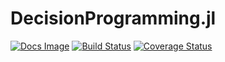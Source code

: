 # DecisionProgramming.jl
[![Docs Image](https://img.shields.io/badge/docs-latest-blue.svg)](https://gamma-opt.github.io/DecisionProgramming.jl/dev/)
[![Build Status](https://travis-ci.org/gamma-opt/DecisionProgramming.jl.svg?branch=master)](https://travis-ci.org/gamma-opt/DecisionProgramming.jl)
[![Coverage Status](https://coveralls.io/repos/github/gamma-opt/DecisionProgramming.jl/badge.svg?branch=master)](https://coveralls.io/github/gamma-opt/DecisionProgramming.jl?branch=master)

